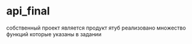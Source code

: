# api_final
собственный проект является продукт ятуб реализовано множество функций которые указаны в задании
